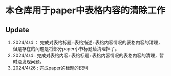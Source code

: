 # 本仓库用于paper中表格内容的清除工作

## Update
1. 2024/4/4  ：  完成对表格标题+表格描述+表格内容情况的表格内容的清理，但是存在的问题是将部分paper小节标题给清理掉了。
2. 2024/4/4  :   完成对表格内容+表格标题+表格内容情况的表格内容的清理，暂时没发现问题。
3. 2024/4/26 :   完成paper的标题的识别
